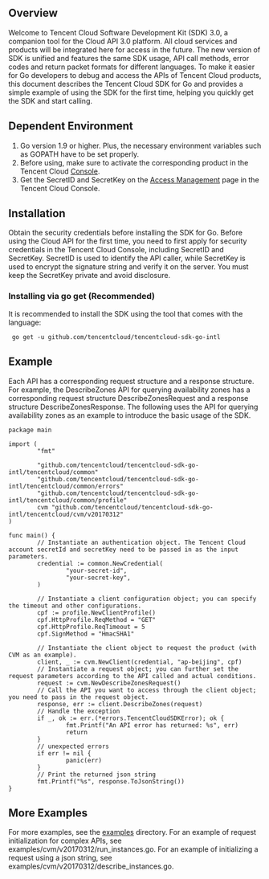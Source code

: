 ## Overview
Welcome to Tencent Cloud Software Development Kit (SDK) 3.0, a companion tool for the Cloud API 3.0 platform. All cloud services and products will be integrated here for access in the future. The new version of SDK is unified and features the same SDK usage, API call methods, error codes and return packet formats for different languages.
To make it easier for Go developers to debug and access the APIs of Tencent Cloud products, this document describes the Tencent Cloud SDK for Go and provides a simple example of using the SDK for the first time, helping you quickly get the SDK and start calling.

## Dependent Environment
1. Go version 1.9 or higher. Plus, the necessary environment variables such as GOPATH have to be set properly.
2. Before using, make sure to activate the corresponding product in the Tencent Cloud [Console](https://console.cloud.tencent.com/).
3. Get the SecretID and SecretKey on the [Access Management](https://console.cloud.tencent.com/cam/capi) page in the Tencent Cloud Console.

## Installation
Obtain the security credentials before installing the SDK for Go. Before using the Cloud API for the first time, you need to first apply for security credentials in the Tencent Cloud Console, including SecretID and SecretKey. SecretID is used to identify the API caller, while SecretKey is used to encrypt the signature string and verify it on the server. You must keep the SecretKey private and avoid disclosure.
### Installing via go get (Recommended)
It is recommended to install the SDK using the tool that comes with the language:
```
 go get -u github.com/tencentcloud/tencentcloud-sdk-go-intl
```

## Example
Each API has a corresponding request structure and a response structure. For example, the DescribeZones API for querying availability zones has a corresponding request structure DescribeZonesRequest and a response structure DescribeZonesResponse.
The following uses the API for querying availability zones as an example to introduce the basic usage of the SDK.
```
package main

import (
        "fmt"

        "github.com/tencentcloud/tencentcloud-sdk-go-intl/tencentcloud/common"
        "github.com/tencentcloud/tencentcloud-sdk-go-intl/tencentcloud/common/errors"
        "github.com/tencentcloud/tencentcloud-sdk-go-intl/tencentcloud/common/profile"
        cvm "github.com/tencentcloud/tencentcloud-sdk-go-intl/tencentcloud/cvm/v20170312"
)

func main() {
        // Instantiate an authentication object. The Tencent Cloud account secretId and secretKey need to be passed in as the input parameters.
        credential := common.NewCredential(
                "your-secret-id",
                "your-secret-key",
        )

        // Instantiate a client configuration object; you can specify the timeout and other configurations.
        cpf := profile.NewClientProfile()
        cpf.HttpProfile.ReqMethod = "GET"
        cpf.HttpProfile.ReqTimeout = 5
        cpf.SignMethod = "HmacSHA1"

        // Instantiate the client object to request the product (with CVM as an example).
        client, _ := cvm.NewClient(credential, "ap-beijing", cpf)
        // Instantiate a request object; you can further set the request parameters according to the API called and actual conditions.
        request := cvm.NewDescribeZonesRequest()
        // Call the API you want to access through the client object; you need to pass in the request object.
        response, err := client.DescribeZones(request)
        // Handle the exception
        if _, ok := err.(*errors.TencentCloudSDKError); ok {
                fmt.Printf("An API error has returned: %s", err)
                return
        }
        // unexpected errors
        if err != nil {
                panic(err)
        }
        // Print the returned json string
        fmt.Printf("%s", response.ToJsonString())
}
```

## More Examples

For more examples, see the [examples](https://github.com/TencentCloud/tencentcloud-sdk-go/tree/master/examples) directory. For an example of request initialization for complex APIs, see examples/cvm/v20170312/run_instances.go. For an example of initializing a request using a json string, see examples/cvm/v20170312/describe_instances.go.
